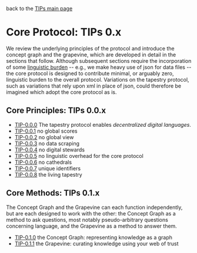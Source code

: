 back to the [TIPs main page](..)

Core Protocol: TIPs 0.x
=====

We review the underlying principles of the protocol and introduce the concept graph and the grapevine, which are developed in detail in the sections that follow. Although subsequent sections require the incorporation of some [linguistic burden](https://github.com/wds4/tapestry-protocol/blob/main/glossary/linguisticOverhead.md) -- e.g., we make heavy use of json for data files -- the core protocol is designed to contribute minimal, or arguably zero, linguistic burden to the overall protocol. Variations on the tapestry protocol, such as variations that rely upon xml in place of json, could therefore be imagined which adopt the core protocol as is.

## Core Principles: TIPs 0.0.x
- [TIP-0.0.0](purpose.md) The tapestry protocol enables *decentralized digital languages*.
- [TIP-0.0.1](principleOfRelativity.md) no global scores
- [TIP-0.0.2](noGlobalView.md) no global view
- [TIP-0.0.3](explicitAttestations.md) no data scraping
- [TIP-0.0.4](noStewards.md) no digital stewards
- [TIP-0.0.5](noPseudoArbitraryChoices.md) no linguistic overhead for the core protocol
- [TIP-0.0.6](minimizePseudoArbitraryChoices.md) no cathedrals
- [TIP-0.0.7](uniqueIdentifiers.md) unique identifiers
- [TIP-0.0.8](livingTapestry.md) the living tapestry

## Core Methods: TIPs 0.1.x
The Concept Graph and the Grapevine can each function independently, but are each designed to work with the other: the Concept Graph as a method to ask questions, most notably pseudo-arbitrary questions concerning language, and the Grapevine as a method to answer them.

- [TIP-0.1.0](conceptGraph.md) the Concept Graph: representing knowledge as a graph
- [TIP-0.1.1](grapevine.md) the Grapevine: curating knowledge using your web of trust

